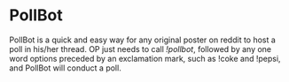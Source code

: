 # PollBot

PollBot is a quick and easy way for any original poster on reddit to host a poll in his/her thread. OP just needs to call *!pollbot*, followed by any one word options preceded by an exclamation mark, such as !coke and !pepsi, and PollBot will conduct a poll.